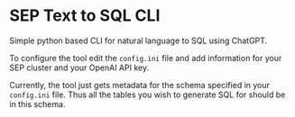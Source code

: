 # SEP Text to SQL CLI

Simple python based CLI for natural language to SQL using ChatGPT.

To configure the tool edit the `config.ini` file and add information
for your SEP cluster and your OpenAI API key.

Currently, the tool just gets metadata for the schema specified in
your `config.ini` file. Thus all the tables you wish to generate SQL
for should be in this schema.
